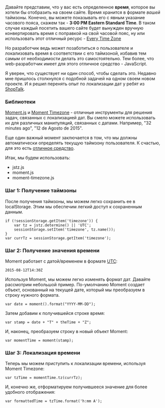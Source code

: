 Давайте представим, что у вас есть определенное **время**, которое вы хотели бы отобразить на своем сайте. Время хранится в формате *вашей* таймзоны. Конечно, вы можете показывать его с явным указание часового пояса, скажем так - **3:00 PM Eastern Standard Time**. В таком случае каждый посетить вашего сайте будет вынужден вручную конвертировать время с поправкой на свой часовой пояс, ну или использовать этот отличный ресурс - [Every Time Zone]([1])

Но разработчик ведь может позаботиться о пользователе и локализовать время в соответствии с его таймзоной, избавив тем самым от необходимости делать это самостоятельно. Тем более, что web-разработчик имеет для этого отличное средство - JavaScript.

Я уверен, что существует ни один способ, чтобы сделать это. Недавно мне пришлось столкнулся с подобной задачей на одном своем новом проекте. И я решил перенять опыт по локализации дат у ребят из [ShopTalk]([2]).

### Библиотеки

[Moment.js]([3]) и [Moment Timezone]([4]) - отличные инструменты для решения задач, связанных с локализацией дат. Вы смело можете использовать их для различных манипуляций, связанных с датами. Например, "32 minutes ago", "12 de Agosto de 2015".

Еще один важный момент заключается в том, что мы должны автоматически определять текущую таймзону пользователя. К счастью, для это есть [отличное средство]([5]).

Итак, мы будем использовать:
* jstz.js
* moment.js
* moment-timezone.js

### Шаг 1: Получение таймзоны 

После получения таймзоны, мы можем легко сохранить ее в localStorage. Этим мы обеспечим легкий доступ к сохраненным данным.

    if (!sessionStorage.getItem('timezone')) {
        var tz = jstz.determine() || 'UTC';
        sessionStorage.setItem('timezone', tz.name());
    }
    var currTz = sessionStorage.getItem('timezone');

### Шаг 2: Получение значения времени

Moment работает с датой/временем в формате [UTC]([6]):

    2015-08-12T14:30Z

Используя Moment, мы можем легко изменять формат дат. Давайте рассмотрим небольшой пример. По-умолчанию Moment создает объект, основанный на текущей дате, который мы преобразуем в строку нужного формата.

    var date = moment().format("YYYY-MM-DD");
    
Затем добавим к получившейся строке время:

    var stamp = date + "T" + theTime + "Z";

И, наконец, преобразуем строку в новый объект Moment:

    var momentTime = moment(stamp);

### Шаг 3: Локализация времени

Теперь мы можем приступить к локализации времени, используя Moment Timezone:

    var tzTime = momentTime.tz(currTz);
    
И, конечно же, отформатируем получившееся значение для более удобного отображения:

    var formattedTime = tzTime.format('h:mm A');
 

 [1]: http://everytimezone.com/
 [2]: http://shoptalkshow.com/
 [3]: http://momentjs.com/
 [4]: http://momentjs.com/timezone/
 [5]: https://bitbucket.org/pellepim/jstimezonedetect
 [6]: https://en.wikipedia.org/wiki/Coordinated_Universal_Time